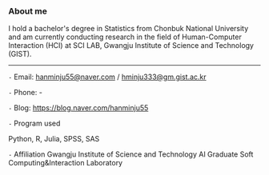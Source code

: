 ### About me

<!--
**hmj555/hmj555** is a ✨ _special_ ✨ repository because its `README.md` (this file) appears on your GitHub profile.

Here are some ideas to get you started:

- 🔭 I’m currently working on ...
- 🌱 I’m currently learning ...
- 👯 I’m looking to collaborate on ...
- 🤔 I’m looking for help with ...
- 💬 Ask me about ...
- 📫 How to reach me: ...
- 😄 Pronouns: ...
- ⚡ Fun fact: ...


--> I hold a bachelor's degree in Statistics from Chonbuk National University and am currently conducting research in the field of Human-Computer Interaction (HCI) at SCI LAB, Gwangju Institute of Science and Technology (GIST).

---
  
`-` Email: hanminju55@naver.com / hminju333@gm.gist.ac.kr

`-` Phone: -

`-` Blog: https://blog.naver.com/hanminju55



`-` Program used

Python, R, Julia, SPSS, SAS


`-` Affiliation
Gwangju Institute of Science and Technology
AI Graduate 
Soft Computing&Interaction Laboratory
